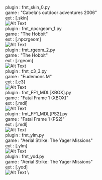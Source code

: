 plugin : fmt_skin_0.py \
game   : "Cabela's outdoor adventures 2006"\
ext    : [.skin]\
![Alt Text](https://s8.gifyu.com/images/bandicam-2022-07-15-22-13-59-5753cae767224b0cc69.gif)
\
plugin : fmt_npcrgeom_1.py \
game   : "The Hobbit"\
ext    : [.npcrgeom]\
![Alt Text](https://s8.gifyu.com/images/bandicam-2022-07-15-22-44-53-801.gif)
\
plugin : fmt_rgeom_2.py \
game   : "The Hobbit"\
ext    : [.rgeom]\
![Alt Text](https://s8.gifyu.com/images/bandicam-2022-07-15-22-51-29-386.gif)
\
plugin : fmt_c3_3.py \
game   : "Eudemons M"\
ext    : [.c3]\
![Alt Text](https://s8.gifyu.com/images/bandicam-2022-07-14-14-39-04-955-1.gif)
\
plugin : fmt_FF1_MDL[XBOX].py \
game   : "Fatal Frame 1 (XBOX)"\
ext    : [.mdl]\
![Alt Text](https://s8.gifyu.com/images/bandicam-2022-07-11-17-23-39-071-1.gif)
\
plugin : fmt_FF1_MDL[PS2].py \
game   : "Fatal Frame 1 (PS2)"\
ext    : [.mdl]\
![Alt Text](https://s8.gifyu.com/images/bandicam-2022-07-09-23-21-31-247cca494bcc560ccd3-1.gif)
\
plugin : fmt_ylm.py \
game   : "Aerial Strike: The Yager Missions"\
ext    : [.ylm]\
![Alt Text](https://s8.gifyu.com/images/bandicam-2022-06-28-01-02-53-826-1.gif)
\
plugin : fmt_yod.py \
game   : "Aerial Strike: The Yager Missions"\
ext    : [.yod]\
![Alt Text](https://s8.gifyu.com/images/clideo_editor_fc674285238b4646ab438d62aa4621c4-1.gif)
\

